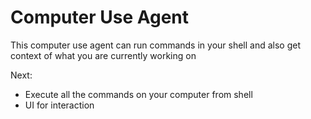 # Computer Use Agent
This computer use agent can run commands in your shell and also get context of what you are currently working on

Next: 
- Execute all the commands on your computer from shell
- UI for interaction
